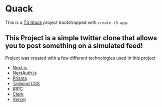 # Quack

This is a [T3 Stack](https://create.t3.gg/) project bootstrapped with `create-t3-app`.

## This Project is a simple twitter clone that allows you to post something on a simulated feed!

Project was created with a few different technologies used in this project

- [Next.js](https://nextjs.org)
- [NextAuth.js](https://next-auth.js.org)
- [Prisma](https://prisma.io)
- [Tailwind CSS](https://tailwindcss.com)
- [tRPC](https://trpc.io)
- [Clerk](https://clerk.com/)
- [Vercel](https://vercel.com/)

